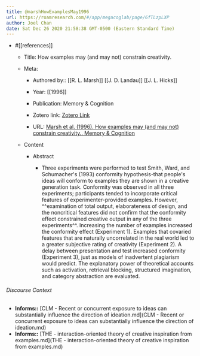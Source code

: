 ```yaml
---
title: @marshHowExamplesMay1996
url: https://roamresearch.com/#/app/megacoglab/page/6fTLzpLXP
author: Joel Chan
date: Sat Dec 26 2020 21:58:38 GMT-0500 (Eastern Standard Time)
---
```


- #[[references]]

    - Title: How examples may (and may not) constrain creativity.

    - Meta:

        - Authored by:: [[R. L. Marsh]] [[J. D. Landau]] [[J. L. Hicks]]

        - Year: [[1996]]

        - Publication: Memory & Cognition

        - Zotero link: [Zotero Link](zotero://select/items/1_NJ9I46A8)

        - URL: [Marsh et al. (1996). How examples may (and may not) constrain creativity.. Memory & Cognition](undefined)

    - Content

        - Abstract

            - Three experiments were performed to test Smith, Ward, and Schumacher's (1993) conformity hypothesis-that people's ideas will conform to examples they are shown in a creative generation task. Conformity was observed in all three experiments; participants tended to incorporate critical features of experimenter-provided examples. However, ^^examination of total output, elaborateness of design, and the noncritical features did not confirm that the conformity effect constrained creative output in any of the three experiments^^. Increasing the number of examples increased the conformity effect (Experiment 1). Examples that covaried features that are naturally uncorrelated in the real world led to a greater subjective rating of creativity (Experiment 2). A delay between presentation and test increased conformity (Experiment 3), just as models of inadvertent plagiarism would predict. The explanatory power of theoretical accounts such as activation, retrieval blocking, structured imagination, and category abstraction are evaluated.

###### Discourse Context

- **Informs::** [CLM - Recent or concurrent exposure to ideas can substantially influence the direction of ideation.md](CLM - Recent or concurrent exposure to ideas can substantially influence the direction of ideation.md)
- **Informs::** [THE - interaction-oriented theory of creative inspiration from examples.md](THE - interaction-oriented theory of creative inspiration from examples.md)

